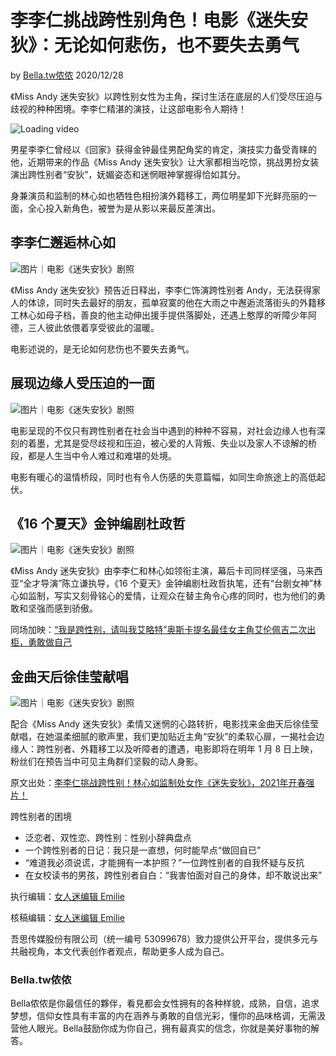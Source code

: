 # 李李仁挑战跨性别角色！电影《迷失安狄》：无论如何悲伤，也不要失去勇气

by [Bella.tw侬侬](https://womany.net/authors/minayu?ref=s_a_author) 2020/12/28

《Miss Andy 迷失安狄》以跨性别女性为主角，探讨生活在底层的人们受尽压迫与歧视的种种困境。李李仁精湛的演技，让这部电影令人期待！

![Loading video](https://i.ytimg.com/vi/fVl7qzqna1s/sddefault.jpg#404_is_fine)

男星李李仁曾经以《回家》获得金钟最佳男配角奖的肯定，演技实力备受青睐的他，近期带来的作品《Miss Andy 迷失安狄》让大家都相当吃惊，挑战男扮女装演出跨性别者“安狄”，妩媚姿态和迷惘眼神掌握得恰如其分。

身兼演员和监制的林心如也牺牲色相扮演外籍移工，两位明星卸下光鲜亮丽的一面，全心投入新角色，被誉为是从影以来最反差演出。

## 李李仁邂逅林心如

![图片｜电影《迷失安狄》剧照](https://womany.net/cdn-cgi/image/w=800,fit=scale-down/https://castle.womany.net/images/content/pictures/119085/womany_lin_xin_ru_shi_yan_dai_zhu_er_zi_liu_luo_jie_tou_de_su_he_1609139744-1765380-0043-5046.jpg)

《Miss Andy 迷失安狄》预告近日释出，李李仁饰演跨性别者 Andy，无法获得家人的体谅，同时失去最好的朋友，孤单寂寞的他在大雨之中邂逅流落街头的外籍移工林心如母子档，善良的他主动伸出援手提供落脚处，还遇上憨厚的听障少年阿德，三人彼此依偎着享受彼此的温暖。

电影述说的，是无论如何悲伤也不要失去勇气。

## 展现边缘人受压迫的一面

![图片｜电影《迷失安狄》剧照](https://womany.net/cdn-cgi/image/w=800,fit=scale-down/https://castle.womany.net/images/content/pictures/119083/womany_li_li_ren_shi_yan_de_Andy_chu_le_qin_qing_ye_ke_wang_ai_qing_1609139744-1765380-0042-7091.jpg)

电影呈现的不仅只有跨性别者在社会当中遇到的种种不容易，对社会边缘人也有深刻的着墨，尤其是受尽歧视和压迫，被心爱的人背叛、失业以及家人不谅解的桥段，都是人生当中令人难过和难堪的处境。

电影有暖心的温情桥段，同时也有令人伤感的失意篇幅，如同生命旅途上的高低起伏。

## 《16 个夏天》金钟编剧杜政哲

![图片｜电影《迷失安狄》剧照](https://womany.net/cdn-cgi/image/w=800,fit=scale-down/https://castle.womany.net/images/content/pictures/119087/womany_Andy_zhu_dong_shen_shou_yuan_zhu_rang_su_he_mu_zi_you_luo_jiao_zhi_chu_1609139745-1765363-0066-1947.jpg)

《Miss Andy 迷失安狄》由李李仁和林心如领衔主演，幕后卡司同样坚强，马来西亚“全才导演”陈立谦执导，《16 个夏天》金钟编剧杜政哲执笔，还有“台剧女神”林心如监制，写实又刻骨铭心的爱情，让观众在替主角令心疼的同时，也为他们的勇敢和坚强而感到骄傲。

同场加映：[“我是跨性别，请叫我艾略特”奥斯卡提名最佳女主角艾伦佩吉二次出柜，勇敢做自己](http://womany.net/read/article/25935?ref=readout_text)

## 金曲天后徐佳莹献唱

![图片｜电影《迷失安狄》剧照](https://womany.net/cdn-cgi/image/w=800,fit=scale-down/https://castle.womany.net/images/content/pictures/119084/womany_li_li_ren_shi_yan_de_Andy_chu_le_qin_qing_ye_ke_wang_ai_qing_1609139744-1765380-0042-7091.jpg)

配合《Miss Andy 迷失安狄》柔情又迷惘的心路转折，电影找来金曲天后徐佳莹献唱，在她温柔细腻的歌声里，我们更加贴近主角“安狄”的柔软心扉，一揭社会边缘人：跨性别者、外籍移工以及听障者的遭遇，电影即将在明年 1 月 8 日上映，粉丝们在预告当中可见主角群们坚毅的动人身影。

原文出处：[李李仁挑战跨性别！林心如监制处女作《迷失安狄》，2021年开春强片！](https://www.bella.tw/articles/movies&culture/26887)

跨性别者的困境

-   泛恋者、双性恋、跨性别：性别小辞典盘点
-   一个跨性别者的日记：我只是一直想，何时能早点“做回自已”
-   “难道我必须说谎，才能拥有一本护照？”一位跨性别者的自我怀疑与反抗
-   在女校读书的男孩，跨性别者自白：“我害怕面对自己的身体，却不敢说出来”

执行编辑：[女人迷编辑 Emilie](https://womany.net/authors/emilie?ref=s_a_editor)

核稿编辑：[女人迷编辑 Emilie](https://womany.net/authors/emilie?ref=s_a_editor)

吾思传媒股份有限公司（统一编号 53099678）致力提供公开平台，提供多元与共融视角，本文代表创作者观点，帮助更多人成为自己。

### Bella.tw侬侬

Bella侬侬是你最信任的夥伴，看見都会女性拥有的各种样貌，成熟，自信，追求梦想，信仰女性具有丰富的内在涵养与勇敢的自信光彩，懂你的品味格调，无需汲营他人眼光。Bella鼓励你成为你自己，拥有最真实的信念，你就是美好事物的解答。